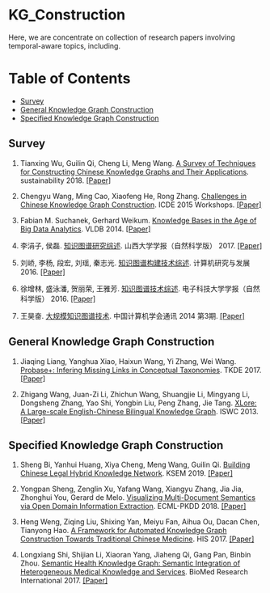 # KG_Construction



Here, we are concentrate on collection of research papers involving temporal-aware topics, including.   


Table of Contents
=================

  * [Survey](#Survey)
  * [General Knowledge Graph Construction](#General_Knowledge_Graph_Construction)
  * [Specified Knowledge Graph Construction](#Temporal_Relation_Extraction)



## Survey
1. Tianxing Wu, Guilin Qi, Cheng Li, Meng Wang. [A Survey of Techniques for Constructing Chinese Knowledge Graphs and Their Applications](https://www.mdpi.com/2071-1050/10/9/3245/htm). sustainability 2018. [[Paper]](https://www.mdpi.com/2071-1050/10/9/3245/htm)

2. Chengyu Wang, Ming Cao, Xiaofeng He, Rong Zhang. [Challenges in Chinese Knowledge Graph Construction](https://ieeexplore.ieee.org/stamp/stamp.jsp?tp=&arnumber=7129545). ICDE 2015 Workshops. [[Paper]](https://ieeexplore.ieee.org/stamp/stamp.jsp?tp=&arnumber=7129545)


3. Fabian M. Suchanek, Gerhard Weikum. [Knowledge Bases in the Age of Big Data Analytics](http://www.vldb.org/pvldb/vol7/p1713-suchanek.pdf). VLDB 2014. [[Paper]](http://www.vldb.org/pvldb/vol7/p1713-suchanek.pdf)


4. 李涓子, 侯磊. [知识图谱研究综述](paper/知识图谱研究综述_李娟子.pdf). 山西大学学报（自然科学版） 2017. [[Paper]](paper/知识图谱研究综述_李娟子.pdf)


5. 刘峤, 李杨, 段宏, 刘瑶, 秦志光. [知识图谱构建技术综述](paper/大规模知识图谱技术_王昊奋.pdf). 计算机研究与发展 2016. [[Paper]](paper/大规模知识图谱技术_王昊奋.pdf)


6. 徐增林, 盛泳潘, 贺丽荣, 王雅芳. [知识图谱技术综述](paper/知识图谱技术综述_徐增林.pdf). 电子科技大学学报（自然科学版） 2016. [[Paper]](知识图谱技术综述_徐增林.pdf)


7. 王昊奋. [大规模知识图谱技术](paper/大规模知识图谱技术_王昊奋.pdf). 中国计算机学会通讯 2014 第3期. [[Paper]](paper/大规模知识图谱技术_王昊奋.pdf)



## General Knowledge Graph Construction
1. Jiaqing Liang, Yanghua Xiao, Haixun Wang, Yi Zhang, Wei Wang. [Probase+: Infering Missing Links in Conceptual Taxonomies](http://gdm.fudan.edu.cn/GDMWiki/attach/By%20Year/Probase%2B.pdf). TKDE 2017. [[Paper]](http://gdm.fudan.edu.cn/GDMWiki/attach/By%20Year/Probase%2B.pdf)


2. Zhigang Wang, Juan-Zi Li, Zhichun Wang, Shuangjie Li, Mingyang Li, Dongsheng Zhang, Yao Shi, Yongbin Liu, Peng Zhang, Jie Tang. [XLore: A Large-scale English-Chinese Bilingual Knowledge Graph](https://pdfs.semanticscholar.org/409e/b1ba2228d71e7a18c33c272f67ac95bc3297.pdf?_ga=2.16824381.505676872.1578454024-207020104.1578454024). ISWC 2013. [[Paper]](https://pdfs.semanticscholar.org/409e/b1ba2228d71e7a18c33c272f67ac95bc3297.pdf?_ga=2.16824381.505676872.1578454024-207020104.1578454024)


## Specified Knowledge Graph Construction
1. Sheng Bi, Yanhui Huang, Xiya Cheng, Meng Wang, Guilin Qi. [Building Chinese Legal Hybrid Knowledge Network](https://link.springer.com/content/pdf/10.1007%2F978-3-030-29551-6_56.pdf). KSEM 2019. [[Paper]](https://link.springer.com/content/pdf/10.1007%2F978-3-030-29551-6_56.pdf)


2. Yongpan Sheng, Zenglin Xu, Yafang Wang, Xiangyu Zhang, Jia Jia, Zhonghui You, Gerard de Melo. [Visualizing Multi-Document Semantics via Open Domain Information Extraction](https://link.springer.com/content/pdf/10.1007%2F978-3-030-10997-4_54.pdf). ECML-PKDD 2018. [[Paper]](http://downloads.hindawi.com/journals/bmri/2017/2858423.pdf)


3. Heng Weng, Ziqing Liu, Shixing Yan, Meiyu Fan, Aihua Ou, Dacan Chen, Tianyong Hao. [A Framework for Automated Knowledge Graph Construction Towards Traditional Chinese Medicine](https://link.springer.com/content/pdf/10.1007%2F978-3-319-69182-4_18.pdf). HIS 2017. [[Paper]](https://link.springer.com/content/pdf/10.1007%2F978-3-319-69182-4_18.pdf)


4. Longxiang Shi, Shijian Li, Xiaoran Yang, Jiaheng Qi, Gang Pan, Binbin Zhou. [Semantic Health Knowledge Graph: Semantic Integration of Heterogeneous Medical Knowledge and Services](http://downloads.hindawi.com/journals/bmri/2017/2858423.pdf). BioMed Research International 2017. [[Paper]](http://downloads.hindawi.com/journals/bmri/2017/2858423.pdf)





